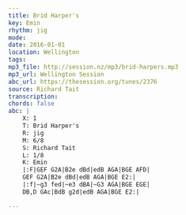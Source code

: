```yaml
---
title: Brid Harper's
key: Emin
rhythm: jig
mode: 
date: 2016-01-01
location: Wellington
tags:
mp3_file: http://session.nz/mp3/brid-harpers.mp3
mp3_url: Wellington Session
abc_url: https://thesession.org/tunes/2376
source: Richard Tait
transcription: 
chords: false
abc: |
    X: 1
    T: Brid Harper's
    R: jig
    M: 6/8
    S: Richard Tait
    L: 1/8
    K: Emin
    |:F|GEF G2A|B2e dBd|edB AGA|BGE AFD|
    GEF G2A|B2e dBd|edB AGA|BGE E2:|
    |:f|~g3 fed|~e3 dBA|~G3 AGA|BGE EGE|
    DB,D GAc|BdB g2d|edB AGA|BGE E2:|

---
```

